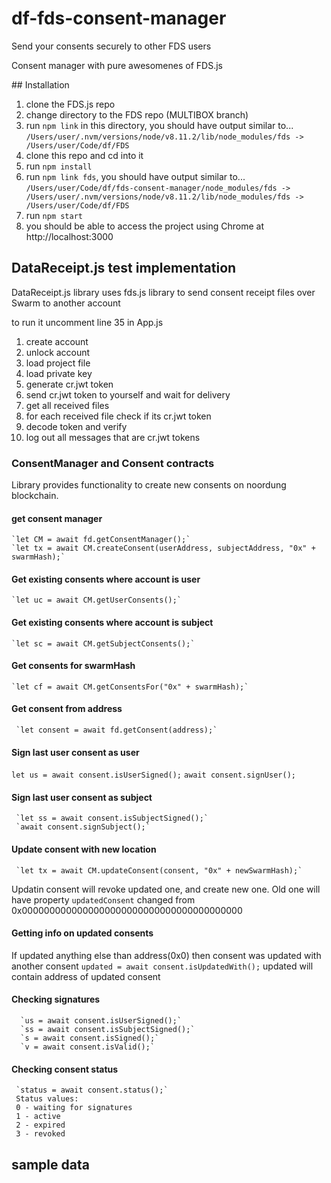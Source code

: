 # df-fds-consent-manager 

Send your consents securely to other FDS users

Consent manager with pure awesomenes of FDS.js 

## Installation

1. clone the FDS.js repo
2. change directory to the FDS repo (MULTIBOX branch)
3. run `npm link` in this directory, you should have output similar to...  
`/Users/user/.nvm/versions/node/v8.11.2/lib/node_modules/fds -> /Users/user/Code/df/FDS`
4. clone this repo and cd into it
5. run `npm install`
6. run `npm link fds`, you should have output similar to...
`/Users/user/Code/df/fds-consent-manager/node_modules/fds -> /Users/user/.nvm/versions/node/v8.11.2/lib/node_modules/fds -> /Users/user/Code/df/FDS`
7. run `npm start`
8. you should be able to access the project using Chrome at http://localhost:3000 

## DataReceipt.js test implementation 
 DataReceipt.js library uses fds.js library to send consent receipt files over Swarm to another account

 to run it uncomment line 35 in App.js
 
 1. create account  
 2. unlock account 
 3. load project file 
 4. load private key 
 5. generate cr.jwt token
 6. send cr.jwt token to yourself and wait for delivery 
 7. get all received files
 8. for each received file check if its cr.jwt token 
 9. decode token and verify 
 10. log out all messages that are cr.jwt tokens
 
 ### ConsentManager and Consent contracts 

 Library provides functionality to create new consents on noordung blockchain. 

####  get consent manager
    `let CM = await fd.getConsentManager();` 
    `let tx = await CM.createConsent(userAddress, subjectAddress, "0x" + swarmHash);`

####  Get existing consents where account is user
    `let uc = await CM.getUserConsents();`

#### Get existing consents where account is subject
    `let sc = await CM.getSubjectConsents();`

####  Get consents for swarmHash 
    `let cf = await CM.getConsentsFor("0x" + swarmHash);` 

####  Get consent from address 
     `let consent = await fd.getConsent(address);` 	 

####  Sign last user consent as user 
  `let us = await consent.isUserSigned();`
  `await consent.signUser();`

####  Sign last user consent as subject  
     `let ss = await consent.isSubjectSigned();`
     `await consent.signSubject();`

####  Update consent with new location  
     `let tx = await CM.updateConsent(consent, "0x" + newSwarmHash);`

   Updatin consent will revoke updated one, and create new one. Old one will have property 
   `updatedConsent` changed from 0x0000000000000000000000000000000000000000  

####  Getting info on updated consents 
   If updated anything else than address(0x0) then consent was updated with another consent 
     `updated = await consent.isUpdatedWith();`
	updated will contain address of updated consent    

#### Checking signatures

      `us = await consent.isUserSigned();`
      `ss = await consent.isSubjectSigned();`
      `s = await consent.isSigned();`
      `v = await consent.isValid();`

#### Checking consent status 
     `status = await consent.status();` 
	 Status values: 
     0 - waiting for signatures
     1 - active 
     2 - expired
     3 - revoked 
     
   
 ## sample data 

 